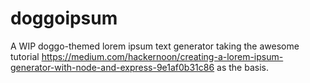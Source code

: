 # doggoipsum
A WIP doggo-themed lorem ipsum text generator taking the awesome tutorial https://medium.com/hackernoon/creating-a-lorem-ipsum-generator-with-node-and-express-9e1af0b31c86 as the basis.
